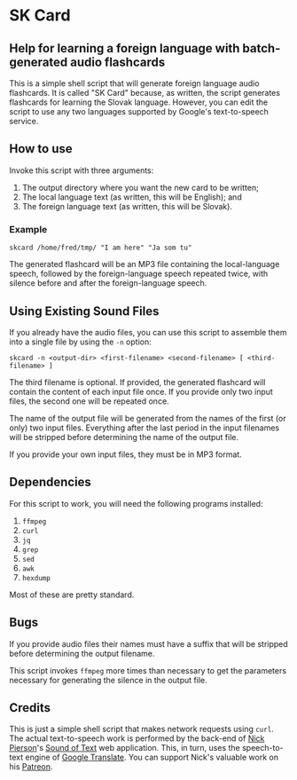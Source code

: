 # SK Card

## Help for learning a foreign language with batch-generated audio flashcards

This is a simple shell script that will generate foreign language audio flashcards.
It is called "SK Card" because, as written, the script generates flashcards for
learning the Slovak language.  However, you can edit the script to use any two
languages supported by Google's text-to-speech service.

## How to use

Invoke this script with three arguments:

1. The output directory where you want the new card to be written;
2. The local language text (as written, this will be English); and
3. The foreign language text (as written, this will be Slovak).

### Example

    skcard /home/fred/tmp/ "I am here" "Ja som tu"

The generated flashcard will be an MP3 file containing the local-language speech, followed by
the foreign-language speech repeated twice, with silence before and after the
foreign-language speech.

## Using Existing Sound Files

If you already have the audio files, you can use this script to assemble them into a single file
by using the `-n` option:

    skcard -n <output-dir> <first-filename> <second-filename> [ <third-filename> ]

The third filename is optional.  If provided, the generated flashcard will contain the content of
each input file once.  If you provide only two input files, the second one will be repeated once.

The name of the output file will be generated from the names of the first (or only) two input files.
Everything after the last period in the input filenames will be stripped before
determining the name of the output file.

If you provide your own input files, they must be in MP3 format.

## Dependencies

For this script to work, you will need the following programs installed:

1. `ffmpeg`
2. `curl`
3. `jq`
3. `grep`
4. `sed`
5. `awk`
6. `hexdump`

Most of these are pretty standard.

## Bugs

If you provide audio files their names must have a suffix that will be stripped before
determining the output filename.

This script invokes `ffmpeg` more times than necessary to get the parameters necessary for generating
the silence in the output file.

## Credits

This is just a simple shell script that makes network requests using `curl`.  The actual text-to-speech
work is performed by the back-end of [Nick Pierson](https://twitter.com/NickOnTheWeb)'s
[Sound of Text](https://beta.soundoftext.com/) web application.  This, in turn, uses
the speech-to-text engine of [Google Translate](https://translate.google.com/).
You can support Nick's valuable work on his [Patreon](https://www.patreon.com/nickpierson).
